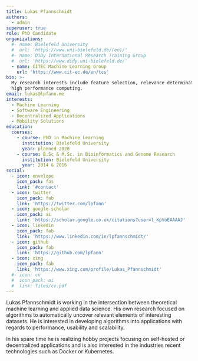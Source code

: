 ```yaml
---
title: Lukas Pfannschmidt
authors:
  - admin
superuser: true
role: PhD Candidate
organizations:
  #- name: Bielefeld University
  #  url: 'https://www.uni-bielefeld.de/(en)/'
  #- name: DiDy International Research Training Group
  #  url: 'https://www.didy.uni-bielefeld.de/'
  - name: CITEC Machine Learning Group
    url: 'https://www.cit-ec.de/en/tcs'
bio: >-
  My research interests include feature selection, relevance determination and
  high performance computing.
email: lukas@lpfann.me
interests:
  - Machine Learning
  - Software Engineering
  - Decentralized Applications
  - Mobility Solutions
education:
  courses:
    - course: PhD in Machine Learning
      institution: Bielefeld University
      year: planned 2020
    - course: B.Sc & M.Sc. in Bioinformatics and Genome Research
      institution: Bielefeld University
      year: 2014 & 2016
social:
  - icon: envelope
    icon_pack: fas
    link: '#contact'
  - icon: twitter
    icon_pack: fab
    link: 'https://twitter.com/lpfann'
  - icon: google-scholar
    icon_pack: ai
    link: 'https://scholar.google.co.uk/citations?user=l_KpVoEAAAAJ'
  - icon: linkedin
    icon_pack: fab
    link: 'https://www.linkedin.com/in/lpfannschmidt/'
  - icon: github
    icon_pack: fab
    link: 'https://github.com/lpfann'
  - icon: xing
    icon_pack: fab
    link: 'https://www.xing.com/profile/Lukas_Pfannschmidt'
  #- icon: cv
  #  icon_pack: ai
  #  link: files/cv.pdf
---
```


Lukas Pfannschmidt is working in the intersection between theoretical machine learning and applied data science. His own research focused on algorithms  to automatically uncover relevant elements of interesting datasets.
He is interested in developing algorithms into applications with regards to performance, usability and scalability.

In his spare time he is realizing hobby projects focusing on self-hosted or decentralized applications and is also interested in the industries recent technologies such as Docker or Kubernetes.
